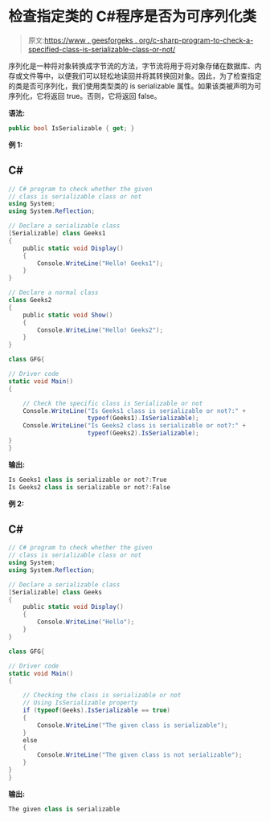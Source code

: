 # 检查指定类的 C#程序是否为可序列化类

> 原文:[https://www . geesforgeks . org/c-sharp-program-to-check-a-specified-class-is-serializable-class-or-not/](https://www.geeksforgeeks.org/c-sharp-program-to-check-a-specified-class-is-a-serializable-class-or-not/)

序列化是一种将对象转换成字节流的方法，字节流将用于将对象存储在数据库、内存或文件等中，以便我们可以轻松地读回并将其转换回对象。因此，为了检查指定的类是否可序列化，我们使用类型类的 is serializable 属性。如果该类被声明为可序列化，它将返回 true。否则，它将返回 false。

**语法:**

```cs
public bool IsSerializable { get; }
```

**例 1:**

## C#

```cs
// C# program to check whether the given
// class is serializable class or not
using System;
using System.Reflection;

// Declare a serializable class
[Serializable] class Geeks1
{
    public static void Display()
    {
        Console.WriteLine("Hello! Geeks1");
    }
}

// Declare a normal class
class Geeks2
{
    public static void Show()
    {
        Console.WriteLine("Hello! Geeks2");
    }
}

class GFG{

// Driver code    
static void Main()
{

    // Check the specific class is Serializable or not
    Console.WriteLine("Is Geeks1 class is serializable or not?:" + 
                      typeof(Geeks1).IsSerializable);
    Console.WriteLine("Is Geeks2 class is serializable or not?:" + 
                      typeof(Geeks2).IsSerializable);
}
}
```

**输出:**

```cs
Is Geeks1 class is serializable or not?:True
Is Geeks2 class is serializable or not?:False
```

**例 2:**

## C#

```cs
// C# program to check whether the given
// class is serializable class or not
using System;
using System.Reflection;

// Declare a serializable class
[Serializable] class Geeks
{
    public static void Display()
    {
        Console.WriteLine("Hello");
    }
}

class GFG{

// Driver code    
static void Main()
{

    // Checking the class is serializable or not
    // Using IsSerializable property
    if (typeof(Geeks).IsSerializable == true)
    {
        Console.WriteLine("The given class is serializable");
    }
    else
    {
        Console.WriteLine("The given class is not serializable");
    }
}
}
```

**输出:**

```cs
The given class is serializable
```